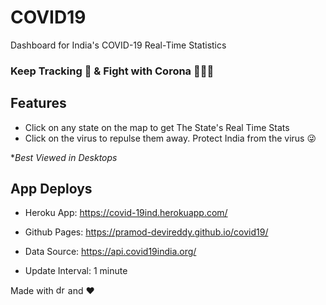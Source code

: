 # COVID19

Dashboard for India's COVID-19 Real-Time Statistics

### Keep Tracking 🧐 & Fight with Corona 👊👊👊

## Features

- Click on any state on the map to get The State's Real Time Stats
- Click on the virus to repulse them away. Protect India from the virus 😜

\*_Best Viewed in Desktops_

## App Deploys

- Heroku App: https://covid-19ind.herokuapp.com/
- Github Pages: https://pramod-devireddy.github.io/covid19/

- Data Source: https://api.covid19india.org/
- Update Interval: 1 minute

Made with <img src="https://vuejs.org/images/logo.png" alt="drawing" width="15"/> and ❤️
